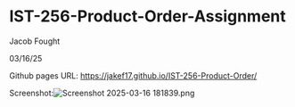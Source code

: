 # IST-256-Product-Order-Assignment

Jacob Fought 

03/16/25

Github pages URL: https://jakef17.github.io/IST-256-Product-Order/

Screenshot:![Screenshot 2025-03-16 181839.png](../../Pictures/Screenshots/Screenshot%202025-03-16%20181839.png)